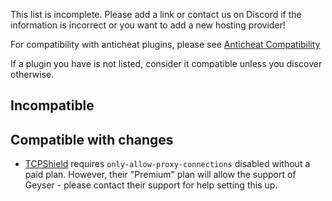 This list is incomplete. Please add a link or contact us on Discord if the information is incorrect or you want to add a new hosting provider!

For compatibility with anticheat plugins, please see [Anticheat Compatibility](https://github.com/GeyserMC/Geyser/wiki/Anticheat-Compatibility)

If a plugin you have is not listed, consider it compatible unless you discover otherwise.

## Incompatible

## Compatible with changes

* [TCPShield](https://tcpshield.com/) requires `only-allow-proxy-connections` disabled without a paid plan. However, their "Premium" plan will allow the support of Geyser - please contact their support for help setting this up. 